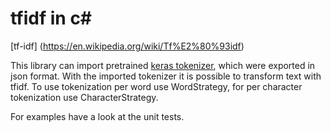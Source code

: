# tfidf in c#

[tf-idf] (https://en.wikipedia.org/wiki/Tf%E2%80%93idf)

This library can import pretrained [keras tokenizer](https://keras.io/preprocessing/text/), which were exported in json format. With the imported tokenizer it is possible to transform text with tfidf.
To use tokenization per word use WordStrategy, for per character tokenization use CharacterStrategy.

For examples have a look at the unit tests.
